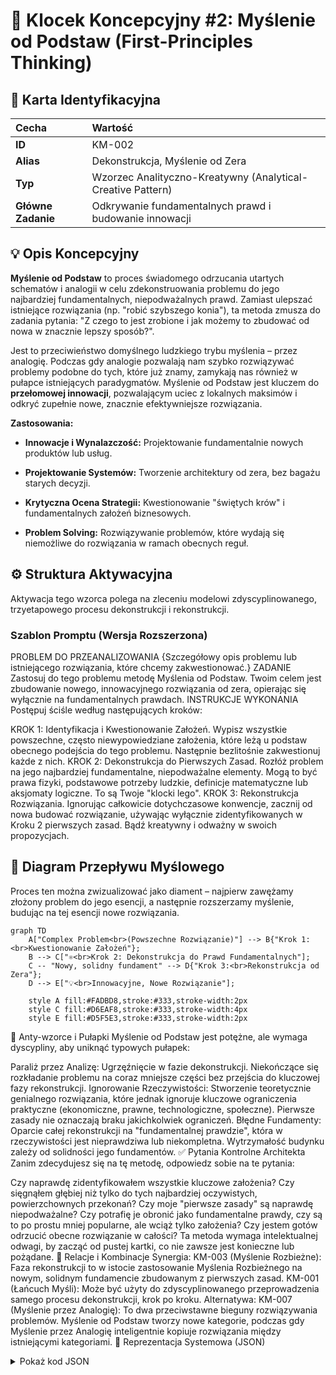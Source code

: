 # 🧩 Klocek Koncepcyjny #2: Myślenie od Podstaw (First-Principles Thinking)

## 📇 Karta Identyfikacyjna

| Cecha | Wartość |
| :--- | :--- |
| **ID** | KM-002 |
| **Alias** | Dekonstrukcja, Myślenie od Zera |
| **Typ** | Wzorzec Analityczno-Kreatywny (Analytical-Creative Pattern) |
| **Główne Zadanie** | Odkrywanie fundamentalnych prawd i budowanie innowacji |

## 💡 Opis Koncepcyjny

**Myślenie od Podstaw** to proces świadomego odrzucania utartych schematów i analogii w celu zdekonstruowania problemu do jego najbardziej fundamentalnych, niepodważalnych prawd. Zamiast ulepszać istniejące rozwiązania (np. "robić szybszego konia"), ta metoda zmusza do zadania pytania: "Z czego to jest zrobione i jak możemy to zbudować od nowa w znacznie lepszy sposób?".

Jest to przeciwieństwo domyślnego ludzkiego trybu myślenia – przez analogię. Podczas gdy analogie pozwalają nam szybko rozwiązywać problemy podobne do tych, które już znamy, zamykają nas również w pułapce istniejących paradygmatów. Myślenie od Podstaw jest kluczem do **przełomowej innowacji**, pozwalającym uciec z lokalnych maksimów i odkryć zupełnie nowe, znacznie efektywniejsze rozwiązania.

**Zastosowania:**

* **Innowacje i Wynalazczość:** Projektowanie fundamentalnie nowych produktów lub usług.

* **Projektowanie Systemów:** Tworzenie architektury od zera, bez bagażu starych decyzji.

* **Krytyczna Ocena Strategii:** Kwestionowanie "świętych krów" i fundamentalnych założeń biznesowych.

* **Problem Solving:** Rozwiązywanie problemów, które wydają się niemożliwe do rozwiązania w ramach obecnych reguł.

## ⚙️ Struktura Aktywacyjna

Aktywacja tego wzorca polega na zleceniu modelowi zdyscyplinowanego, trzyetapowego procesu dekonstrukcji i rekonstrukcji.

### Szablon Promptu (Wersja Rozszerzona)

PROBLEM DO PRZEANALIZOWANIA
{Szczegółowy opis problemu lub istniejącego rozwiązania, które chcemy zakwestionować.}
ZADANIE
Zastosuj do tego problemu metodę Myślenia od Podstaw. Twoim celem jest zbudowanie nowego, innowacyjnego rozwiązania od zera, opierając się wyłącznie na fundamentalnych prawdach.
INSTRUKCJE WYKONANIA
Postępuj ściśle według następujących kroków:

KROK 1: Identyfikacja i Kwestionowanie Założeń. Wypisz wszystkie powszechne, często niewypowiedziane założenia, które leżą u podstaw obecnego podejścia do tego problemu. Następnie bezlitośnie zakwestionuj każde z nich.
KROK 2: Dekonstrukcja do Pierwszych Zasad. Rozłóż problem na jego najbardziej fundamentalne, niepodważalne elementy. Mogą to być prawa fizyki, podstawowe potrzeby ludzkie, definicje matematyczne lub aksjomaty logiczne. To są Twoje "klocki lego".
KROK 3: Rekonstrukcja Rozwiązania. Ignorując całkowicie dotychczasowe konwencje, zacznij od nowa budować rozwiązanie, używając wyłącznie zidentyfikowanych w Kroku 2 pierwszych zasad. Bądź kreatywny i odważny w swoich propozycjach.

## 🌊 Diagram Przepływu Myślowego

Proces ten można zwizualizować jako diament – najpierw zawężamy złożony problem do jego esencji, a następnie rozszerzamy myślenie, budując na tej esencji nowe rozwiązania.

```mermaid
graph TD
    A["Complex Problem<br>(Powszechne Rozwiązanie)"] --> B{"Krok 1:<br>Kwestionowanie Założeń"};
    B --> C["⚛️<br>Krok 2: Dekonstrukcja do Prawd Fundamentalnych"];
    C -- "Nowy, solidny fundament" --> D{"Krok 3:<br>Rekonstrukcja od Zera"};
    D --> E["💡<br>Innowacyjne, Nowe Rozwiązanie"];

    style A fill:#FADBD8,stroke:#333,stroke-width:2px
    style C fill:#D6EAF8,stroke:#333,stroke-width:4px
    style E fill:#D5F5E3,stroke:#333,stroke-width:2px
```

🚧 Anty-wzorce i Pułapki
Myślenie od Podstaw jest potężne, ale wymaga dyscypliny, aby uniknąć typowych pułapek:

Paraliż przez Analizę: Ugrzęźnięcie w fazie dekonstrukcji. Niekończące się rozkładanie problemu na coraz mniejsze części bez przejścia do kluczowej fazy rekonstrukcji.
Ignorowanie Rzeczywistości: Stworzenie teoretycznie genialnego rozwiązania, które jednak ignoruje kluczowe ograniczenia praktyczne (ekonomiczne, prawne, technologiczne, społeczne). Pierwsze zasady nie oznaczają braku jakichkolwiek ograniczeń.
Błędne Fundamenty: Oparcie całej rekonstrukcji na "fundamentalnej prawdzie", która w rzeczywistości jest nieprawdziwa lub niekompletna. Wytrzymałość budynku zależy od solidności jego fundamentów.
✅ Pytania Kontrolne Architekta
Zanim zdecydujesz się na tę metodę, odpowiedz sobie na te pytania:

Czy naprawdę zidentyfikowałem wszystkie kluczowe założenia? Czy sięgnąłem głębiej niż tylko do tych najbardziej oczywistych, powierzchownych przekonań?
Czy moje "pierwsze zasady" są naprawdę niepodważalne? Czy potrafię je obronić jako fundamentalne prawdy, czy są to po prostu mniej popularne, ale wciąż tylko założenia?
Czy jestem gotów odrzucić obecne rozwiązanie w całości? Ta metoda wymaga intelektualnej odwagi, by zacząć od pustej kartki, co nie zawsze jest konieczne lub pożądane.
🔗 Relacje i Kombinacje
Synergia:
KM-003 (Myślenie Rozbieżne): Faza rekonstrukcji to w istocie zastosowanie Myślenia Rozbieżnego na nowym, solidnym fundamencie zbudowanym z pierwszych zasad.
KM-001 (Łańcuch Myśli): Może być użyty do zdyscyplinowanego przeprowadzenia samego procesu dekonstrukcji, krok po kroku.
Alternatywa:
KM-007 (Myślenie przez Analogię): To dwa przeciwstawne bieguny rozwiązywania problemów. Myślenie od Podstaw tworzy nowe kategorie, podczas gdy Myślenie przez Analogię inteligentnie kopiuje rozwiązania między istniejącymi kategoriami.
💾 Reprezentacja Systemowa (JSON)
<details> <summary>Pokaż kod JSON</summary>

{

  "id": "KM-002",

  "nazwa": "Myślenie od Podstaw (First-Principles Thinking)",

  "alias": ["Dekonstrukcja", "Myślenie od Zera"],

  "typ": "Wzorzec Analityczno-Kreatywny (Analytical-Creative Pattern)",

  "cel": "Dekonstrukcja problemu do jego fundamentalnych prawd w celu budowania innowacyjnych rozwiązań od zera, bez polegania na analogiach.",

  "zastosowania": [

    "innowacje", 

    "projektowanie systemów", 

    "krytyczna ocena strategii", 

    "problem solving"

  ],

  "szablon_promptu_wersja": "2.0",

  "szablon_promptu": "### PROBLEM DO PRZEANALIZOWANIA ###\n{opis_problemu}\n\n### ZADANIE ###\nZastosuj do tego problemu metodę Myślenia od Podstaw. Twoim celem jest zbudowanie nowego, innowacyjnego rozwiązania od zera, opierając się wyłącznie na fundamentalnych prawdach.\n\n### INSTRUKCJE WYKONANIA ###\nPostępuj ściśle według następujących kroków:\n1. KROK 1: Identyfikacja i Kwestionowanie Założeń.\n2. KROK 2: Dekonstrukcja do Pierwszych Zasad.\n3. KROK 3: Rekonstrukcja Rozwiązania.",

  "relacje": {

    "synergia": ["KM-003", "KM-001"],

    "alternatywa_dla": ["KM-007"]

  }

}
